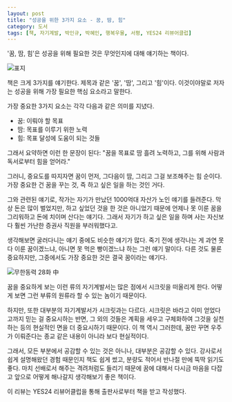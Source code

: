 ```yaml
---
layout: post
title: "성공을 위한 3가지 요소 - 꿈, 땀, 힘"
category: 도서
tags: [책, 자기계발, 박인규, 박혜인, 행복우물, 서평, YES24 리뷰어클럽]
---
```


'꿈, 땀, 힘'은 성공을 위해 필요한 것은 무엇인지에 대해 얘기하는 책이다.

![표지](https://lh3.googleusercontent.com/-a4aiqthVBJ4/WZ1FeO_wgNI/AAAAAAAAWZk/NZRy9dGJaz4RlHQBM0dkeZ2Mxc-qw-C8QCE0YBhgL/s480/dream-effort-power-book.jpg)

책은 크게 3가지를 얘기한다.
제목과 같은 '꿈', '땀', 그리고 '힘'이다.
이것이야말로 저자는 성공을 위해 가장 필요한 핵심 요소라고 말한다.

가장 중요한 3가지 요소는 각각 다음과 같은 의미를 지녔다.

- 꿈: 이뤄야 할 목표
- 땀: 목표를 이루기 위한 노력
- 힘: 목표 달성에 도움이 되는 것들

그래서 요약하면 이런 한 문장이 된다:
"꿈을 목표로 땀 흘려 노력하고, 그를 위해 사람과 독서로부터 힘을 얻어라."

그러니, 중요도를 따지자면 꿈이 먼저, 그다음이 땀, 그리고 그걸 보조해주는 힘 순이다.
가장 중요한 건 꿈을 꾸는 것, 즉 하고 싶은 일을 하는 것인 거다.

그와 관련된 얘기로, 작가는 자기가 만났던 1000억대 자산가 노인 얘기를 들려준다.
막상 돈은 많이 벌었지만, 하고 싶었던 것을 한 것은 아니었기 때문에
언제나 못 이룬 꿈을 그리워하고 돈에 치이며 산다는 얘기다.
그래서 자기가 하고 싶은 일을 하며 사는 자신보다 훨씬 가난한 증권사 직원을 부러워했다고.

생각해보면 굴러다니는 얘기 중에도 비슷한 얘기가 많다.
죽기 전에 생각나는 게 과연 못다 이룬 꿈이겠느냐, 아니면 못 먹은 빵이겠느냐 하는 그런 얘기 말이다.
다른 것도 물론 중요하지만, 그중에서도 가장 중요한 것은 결국 꿈이라는 얘기다.

![무한동력 28화 中](https://lh3.googleusercontent.com/-GtQnGu-t_4M/WZ1LQ5BLJ9I/AAAAAAAAWZ8/5iPYTYIJqygnXUIhcWJEm4u9Yd4-aQckACE0YBhgL/s480/PerpetualMotion_038-003%252C4%257E5.jpg)

꿈을 중요하게 보는 이런 류의 자기계발서는
많은 점에서 시크릿을 떠올리게 한다.
어떻게 보면 그런 부류의 원류라 할 수 있는 놈이기 때문이다.

하지만, 또한 대부분의 자기계발서가 시크릿과는 다르다.
시크릿은 바라고 이미 얻었다고까지 믿는 걸 중요시하는 반면,
그 외의 것들은 계획을 세우고 구체화하여 그것을 실천하는 등의
현실적인 면을 더 중요시하기 때문이다.
이 책 역시 그러한데,
꿈만 꾸면 우주가 이뤄준다는 종교 같은 내용이 아니라 보다 현실적이다.

그래서, 모든 부분에서 공감할 수 있는 것은 아니나, 대부분은 공감할 수 있다.
강사로서 쉽게 설명해왔던 경험 때문인지 책도 쉽게 썼고,
분량도 적어서 반나절 만에 뚝딱 읽기도 좋다.
마치 선배로서 해주는 격려처럼도 들리기 때문에
꿈에 대해서 다시금 마음을 다잡고
앞으로 어떻게 해나갈지 생각해보기 좋은 책이다.



<div class="im im-info">
이 리뷰는 YES24 리뷰어클럽을 통해 출판사로부터 책을 받고 작성했다.
</div>
